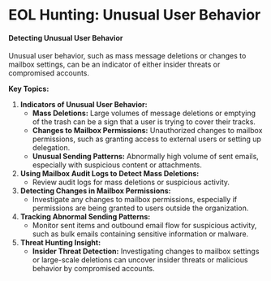 # EOL Hunting: Unusual User Behavior

#### **Detecting Unusual User Behavior**

Unusual user behavior, such as mass message deletions or changes to mailbox settings, can be an indicator of either insider threats or compromised accounts.

**Key Topics:**

1. **Indicators of Unusual User Behavior:**
   * **Mass Deletions:** Large volumes of message deletions or emptying of the trash can be a sign that a user is trying to cover their tracks.
   * **Changes to Mailbox Permissions:** Unauthorized changes to mailbox permissions, such as granting access to external users or setting up delegation.
   * **Unusual Sending Patterns:** Abnormally high volume of sent emails, especially with suspicious content or attachments.
2. **Using Mailbox Audit Logs to Detect Mass Deletions:**
   * Review audit logs for mass deletions or suspicious activity.
3. **Detecting Changes in Mailbox Permissions:**
   * Investigate any changes to mailbox permissions, especially if permissions are being granted to users outside the organization.
4. **Tracking Abnormal Sending Patterns:**
   * Monitor sent items and outbound email flow for suspicious activity, such as bulk emails containing sensitive information or malware.
5. **Threat Hunting Insight:**
   * **Insider Threat Detection:** Investigating changes to mailbox settings or large-scale deletions can uncover insider threats or malicious behavior by compromised accounts.
